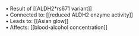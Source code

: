 • Result of [[ALDH2*rs671 variant]]  
• Connected to: [[reduced ALDH2 enzyme activity]]  
• Leads to: [[Asian glow]]  
• Affects: [[blood-alcohol concentration]]